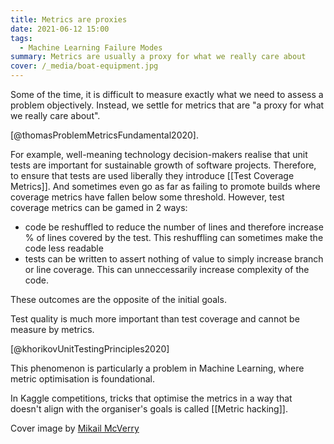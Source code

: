 ```yaml
---
title: Metrics are proxies
date: 2021-06-12 15:00
tags:
  - Machine Learning Failure Modes
summary: Metrics are usually a proxy for what we really care about
cover: /_media/boat-equipment.jpg
---
```


Some of the time, it is difficult to measure exactly what we need to assess a problem objectively. Instead, we settle for metrics that are "a proxy for what we really care about".

[@thomasProblemMetricsFundamental2020].

For example, well-meaning technology decision-makers realise that unit tests are important for sustainable growth of software projects. Therefore, to ensure that tests are used liberally they introduce [[Test Coverage Metrics]]. And sometimes even go as far as failing to promote builds where coverage metrics have fallen below some threshold. However, test coverage metrics can be gamed in 2 ways:

-   code be reshuffled to reduce the number of lines and therefore increase % of lines covered by the test. This reshuffling can sometimes make the code less readable
-   tests can be written to assert nothing of value to simply increase branch or line coverage. This can unneccessarily increase complexity of the code.

These outcomes are the opposite of the initial goals.

Test quality is much more important than test coverage and cannot be measure by metrics.

[@khorikovUnitTestingPrinciples2020]

This phenomenon is particularly a problem in Machine Learning, where metric optimisation is foundational.

In Kaggle competitions, tricks that optimise the metrics in a way that doesn't align with the organiser's goals is called [[Metric hacking]].

Cover image by [Mikail McVerry](https://unsplash.com/photos/-yBvef_mAaQ)